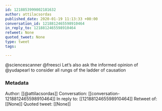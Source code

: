 ```yaml
---
id: 1218853999002181632
author: attilacsordas
published_date: 2020-01-19 11:13:33 +00:00
conversation_id: 1218812465598910464
in_reply_to: 1218812465598910464
retweet: None
quoted_tweet: None
type: tweet
tags:

---
```


@sciencescanner @freesci Let’s also ask the informed opinion of @yudapearl to consider all rungs of the ladder of causation

### Metadata

Author: [[@attilacsordas]]
Conversation: [[conversation-1218812465598910464]]
In reply to: [[1218812465598910464]]
Retweet of: [[None]]
Quoted tweet: [[None]]
